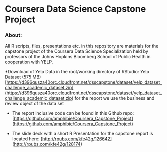 # Coursera Data Science Capstone Project

### About:
All R scripts, files, presentations etc. in this repository are materials for the capstone project 
of the Coursera Data Science Specialization held by professors of the Johns Hopkins Bloomberg School 
of Public Health in cooperation with YELP.

*Download of Yelp Data in the root/working directory of RStudio: 
Yelp Dataset (575 MB)
[https://d396qusza40orc.cloudfront.net/dsscapstone/dataset/yelp_dataset_challenge_academic_dataset.zip] (https://d396qusza40orc.cloudfront.net/dsscapstone/dataset/yelp_dataset_challenge_academic_dataset.zip)
for the report we use the business and review object of the data set

* The report inclusive code can be found in this Github repo: 
[https://github.com/amphibie/Coursera_Capstone_Project] (https://github.com/amphibie/Coursera_Capstone_Project)

* The slide deck with a short R Presentation for the capstone report is located here: 
[http://rpubs.com/kfe42g/126642] (http://rpubs.com/kfe42g/128174)


